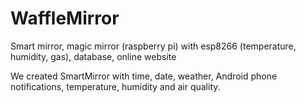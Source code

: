 # WaffleMirror
Smart mirror, magic mirror (raspberry pi) with esp8266 (temperature, humidity, gas), database, online website

We created SmartMirror with time, date, weather, Android phone notifications, temperature, humidity and air quality.

